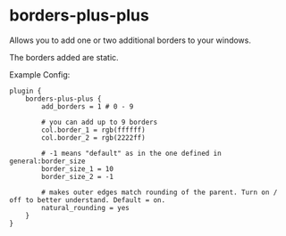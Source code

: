 # borders-plus-plus

Allows you to add one or two additional borders to your windows.

The borders added are static.

Example Config:

```
plugin {
    borders-plus-plus {
        add_borders = 1 # 0 - 9

        # you can add up to 9 borders
        col.border_1 = rgb(ffffff)
        col.border_2 = rgb(2222ff)

        # -1 means "default" as in the one defined in general:border_size
        border_size_1 = 10
        border_size_2 = -1

        # makes outer edges match rounding of the parent. Turn on / off to better understand. Default = on.
        natural_rounding = yes
    }
}
```
